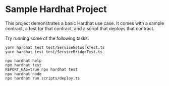 # Sample Hardhat Project

This project demonstrates a basic Hardhat use case. It comes with a sample contract, a test for that contract, and a script that deploys that contract.

Try running some of the following tasks:

```shell
yarn hardhat test test/ServiceNetworkTest.ts
yarn hardhat test test/ServiceBridgeTest.ts
```

```shell
npx hardhat help
npx hardhat test
REPORT_GAS=true npx hardhat test
npx hardhat node
npx hardhat run scripts/deploy.ts
```
